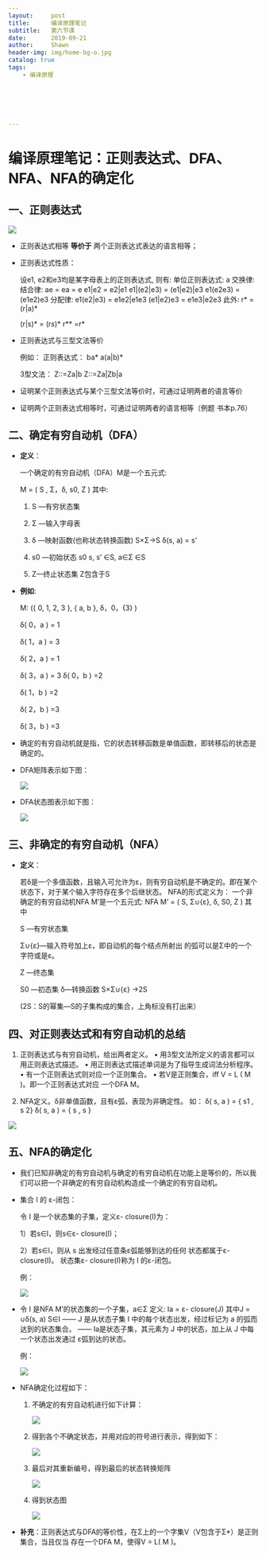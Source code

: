 ```yaml
---
layout:     post
title:      编译原理笔记
subtitle:   第六节课
date:       2019-09-21
author:     Shawn
header-img: img/home-bg-o.jpg
catalog: true
tags:
    - 编译原理






---
```


# 编译原理笔记：正则表达式、DFA、NFA、NFA的确定化

## 一、正则表达式

![](https://raw.githubusercontent.com/ctttt1119/ctttt1119.github.io/master/img/bianyi-6-pic1.png)

- 正则表达式相等 **等价于** 两个正则表达式表达的语言相等；

- 正则表达式性质：

  设e1, e2和e3均是某字母表上的正则表达式, 则有: 单位正则表达式: a 交换律: 结合律:
  ae = ea = e e1|e2 = e2|e1
  e1|(e2|e3) = (e1|e2)|e3 e1(e2e3) = (e1e2)e3
  分配律:
  e1(e2|e3) = e1e2|e1e3 (e1|e2)e3 = e1e3|e2e3
  此外: r* = (r|a)* 

  (r|s)* = (r*s*)*
  r** =r\*

- 正则表达式与三型文法等价

  例如：
  正则表达式：  ba*				a(a|b)*

  3型文法：    Z::=Za|b		   Z::=Za|Zb|a

- 证明某个正则表达式与某个三型文法等价时，可通过证明两者的语言等价
- 证明两个正则表达式相等时，可通过证明两者的语言相等（例题 书本p.76）

## 二、确定有穷自动机（DFA）

- **定义**：

  一个确定的有穷自动机（DFA）M是一个五元式: 

  M = ( S , Σ，δ, s0, Z )
  其中: 

  1. S —有穷状态集 
  2. Σ —输入字母表 
  3. δ —映射函数(也称状态转换函数) S×Σ→S δ(s, a) = s’

  4. s0 —初始状态 s0
  s, s’ ∈S, a∈Σ ∈S
  5. Z—终止状态集 Z包含于S

- **例如**:

  M: ({ 0, 1, 2, 3 }, { a, b }, δ，0，{3} ) 

  δ( 0，a ) = 1 

  δ( 1，a ) = 3 

  δ( 2，a ) = 1 

  δ( 3，a ) = 3
  δ( 0，b ) =2 

  δ( 1，b ) =2 

  δ( 2，b ) =3 

  δ( 3，b ) =3

- 确定的有穷自动机就是指，它的状态转移函数是单值函数，即转移后的状态是确定的。

- DFA矩阵表示如下图：

  ![](https://raw.githubusercontent.com/ctttt1119/ctttt1119.github.io/master/img/bianyi-6-pic2.png)

- DFA状态图表示如下图：

  ![](https://raw.githubusercontent.com/ctttt1119/ctttt1119.github.io/master/img/bianyi-6-pic3.png)

## 三、非确定的有穷自动机（NFA）

- **定义**：

  若δ是一个多值函数，且输入可允许为ε，则有穷自动机是不确定的。即在某个状态下，对于某个输入字符存在多个后继状态。
  NFA的形式定义为：
  一个非确定的有穷自动机NFA M’是一个五元式: NFA M’ = ( S, Σ∪{ε}, δ, S0, Z )
  其中 

  S —有穷状态集 

  Σ∪{ε}—输入符号加上ε，即自动机的每个结点所射出 的弧可以是Σ中的一个字符或是ε。 

  Z —终态集

  S0 —初态集
  δ—转换函数       S×Σ∪{ε} →2S

  (2S：S的幂集—S的子集构成的集合，上角标没有打出来）

## 四、对正则表达式和有穷自动机的总结

1. 正则表达式与有穷自动机，给出两者定义。 • 用3型文法所定义的语言都可以用正则表达式描述。 • 用正则表达式描述单词是为了指导生成词法分析程序。 • 有一个正则表达式则对应一个正则集合。 • 若V是正则集合，iff V = L ( M )。即一个正则表达式对应 一个DFA M。

2. NFA定义。δ非单值函数，且有ε弧，表现为非确定性。 如： δ( s, a ) = { s1 , s 2}   δ( s, a ) = { s , s }

  ![](https://raw.githubusercontent.com/ctttt1119/ctttt1119.github.io/master/img/bianyi-6-pic4.png)

## 五、NFA的确定化

- 我们已知非确定的有穷自动机与确定的有穷自动机在功能上是等价的，所以我们可以把一个非确定的有穷自动机构造成一个确定的有穷自动机。

- 集合 I 的 ε-闭包：

  令 I 是一个状态集的子集，定义ε- closure(I)为： 

  1）若s∈I，则s∈ε- closure(I)； 

  2）若s∈I，则从 s 出发经过任意条ε弧能够到达的任何 状态都属于ε- closure(I)。
  状态集ε- closure(I)称为 I 的ε-闭包。

  例：

  ![](https://raw.githubusercontent.com/ctttt1119/ctttt1119.github.io/master/img/bianyi-6-pic5.png)

- 令 I 是NFA M’的状态集的一个子集，a∈Σ 定义: Ia = ε- closure(J) 其中J = ∪δ(s, a)
  S∈I
  —— J 是从状态子集 I 中的每个状态出发，经过标记为 a 的弧而达到的状态集合。
  —— Ia是状态子集，其元素为 J 中的状态，加上从 J 中每一个状态出发通过 ε弧到达的状态。

  例：

  ![](https://raw.githubusercontent.com/ctttt1119/ctttt1119.github.io/master/img/bianyi-6-pic6.png)

- NFA确定化过程如下：

  1. 不确定的有穷自动机进行如下计算：

     ![](https://raw.githubusercontent.com/ctttt1119/ctttt1119.github.io/master/img/bianyi-6-pic7.png)

  2. 得到各个不确定状态，并用对应的符号进行表示，得到如下：

     ![](https://raw.githubusercontent.com/ctttt1119/ctttt1119.github.io/master/img/bianyi-6-pic8.png)

  3. 最后对其重新编号，得到最后的状态转换矩阵

     ![](https://raw.githubusercontent.com/ctttt1119/ctttt1119.github.io/master/img/bianyi-6-pic9.png)

  4. 得到状态图

     ![](https://raw.githubusercontent.com/ctttt1119/ctttt1119.github.io/master/img/bianyi-6-pic10.png)

- **补充**：正则表达式与DFA的等价性，在Σ上的一个字集V（V包含于Σ*）是正则集合，当且仅当 存在一个DFA M，使得V = L( M )。

